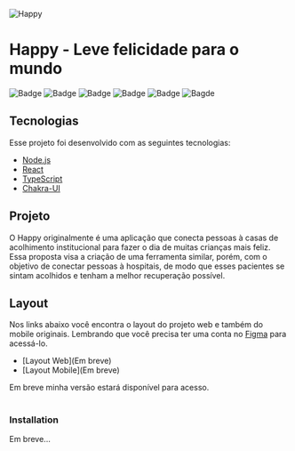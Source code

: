 ![Happy](https://repository-images.githubusercontent.com/304207929/80475880-0fc7-11eb-8788-e463e47c1530)

# Happy - Leve felicidade para o mundo


![Badge](https://img.shields.io/badge/<NLW/>-Rocketseat-%237159c1?style=for-the-badge&logo=nlw)
![Badge](https://img.shields.io/github/issues-pr-closed/JonatasT/Happy) ![Badge](https://img.shields.io/github/issues-raw/JonatasT/Happy) ![Badge](https://img.shields.io/github/commit-activity/m/JonatasT/Happy) ![Badge](https://img.shields.io/github/package-json/v/JonatasT/Happy) ![Bagde](https://img.shields.io/github/last-commit/JonatasT/Happy)


##  Tecnologias

Esse projeto foi desenvolvido com as seguintes tecnologias:

-   [Node.js](https://nodejs.org/en/)
-   [React](https://reactjs.org)
-   [TypeScript](https://www.typescriptlang.org/)
-   [Chakra-UI](https://chakra-ui.com/)

##  Projeto

O Happy originalmente é uma aplicação que conecta pessoas à casas de acolhimento institucional para fazer o dia de muitas crianças mais feliz. Essa proposta visa a criação de uma ferramenta similar, porém, com o objetivo de conectar pessoas à hospitais, de modo que esses pacientes se sintam acolhidos e tenham a melhor recuperação possível.
##  Layout

Nos links abaixo você encontra o layout do projeto web e também do mobile originais. Lembrando que você precisa ter uma conta no [Figma](http://figma.com/) para acessá-lo.

-   [Layout Web](Em breve)
-   [Layout Mobile](Em breve)

Em breve minha versão estará disponível para acesso.

#
### Installation
Em breve...
